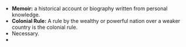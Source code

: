 * **Memoir:** a historical account or biography written from personal knowledge.
* **Colonial Rule:** A rule by the wealthy or powerful nation over a weaker country is the colonial rule.
* Necessary.
* 

